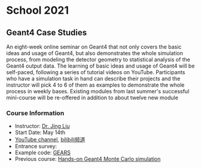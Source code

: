 # School 2021

## Geant4 Case Studies

An eight-week online seminar on Geant4 that not only covers the basic ideas and usage of Geant4, but also demonstrates the whole simulation process, from modeling the detector geometry to statistical analysis of the Geant4 output data. The learning of basic ideas and usage of Geant4 will be self-paced, following a series of tutorial videos on YouTube. Participants who have a simulation task in hand can describe their projects and the instructor will pick 4 to 6 of them as examples to demonstrate the whole process in weekly bases. Existing modules from last summer's successful mini-course will be re-offered in addition to about twelve new module

### Course Information
- Instructor: [Dr. Jing Liu](https://www.usd.edu/faculty-and-staff/Jing-Liu)
- Start Date: May 14th
- [YouTube channel](https://www.youtube.com/channel/UCQd4wp1ehUPXVHLjqYAMR3g), [bilibili频道](https://space.bilibili.com/610308328/channel/detail?cid=133301)
- Entrance survey:
- Example code: [GEARS](http://physino.xyz/gears)
- Previous course: [Hands-on Geant4 Monte Carlo simulation](http://pire.gemadarc.org/education/school21/#geant4)

